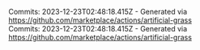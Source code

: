 Commits: 2023-12-23T02:48:18.415Z - Generated via https://github.com/marketplace/actions/artificial-grass
<br>
Commits: 2023-12-23T02:48:18.415Z - Generated via https://github.com/marketplace/actions/artificial-grass
<br>
